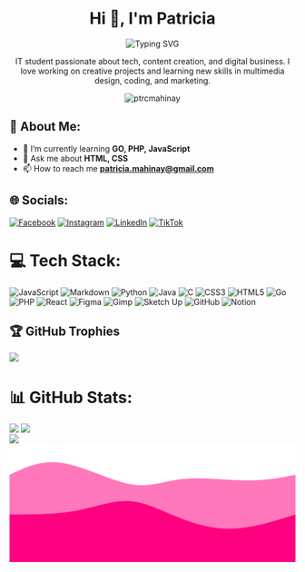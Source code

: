 <h1 align="center">Hi 👋, I'm Patricia</h1>

<p align="center">
  <img src="https://readme-typing-svg.demolab.com?font=Fira+Code&weight=900&pause=1000&color=FF69B4&center=true&vCenter=true&width=1080&height=50&lines=Aspiring+Full+Stack+Dev++%7C+AI+Learner" alt="Typing SVG" />
</p>

<p align="center">
  IT student passionate about tech, content creation, and digital business. I love working on creative projects and learning new skills in multimedia design, coding, and marketing.
</p>

<p align="center">
  <img src="https://komarev.com/ghpvc/?username=ptrcmahinay&label=Profile%20views&color=FF69B4&style=flat" alt="ptrcmahinay" />
</p>



## 💫 About Me:

- 🌱 I’m currently learning **GO, PHP, JavaScript**
- 💬 Ask me about **HTML, CSS**
- 📫 How to reach me **patricia.mahinay@gmail.com**

## 🌐 Socials:
[![Facebook](https://img.shields.io/badge/Facebook-%23FF69B4.svg?logo=Facebook&logoColor=white)](https://facebook.com/ptrcmhny) 
[![Instagram](https://img.shields.io/badge/Instagram-%23FF69B4.svg?logo=Instagram&logoColor=white)](https://instagram.com/ugc.patpat) 
[![LinkedIn](https://img.shields.io/badge/LinkedIn-%23FF69B4.svg?logo=linkedin&logoColor=white)](https://linkedin.com/in/patriciaannmahinay) 
[![TikTok](https://img.shields.io/badge/TikTok-%23FF69B4.svg?logo=TikTok&logoColor=white)](https://tiktok.com/@ptrcmhny)

# 💻 Tech Stack:
![JavaScript](https://img.shields.io/badge/javascript-%23FF69B4.svg?style=for-the-badge&logo=javascript&logoColor=white)
![Markdown](https://img.shields.io/badge/markdown-%23FF69B4.svg?style=for-the-badge&logo=markdown&logoColor=white)
![Python](https://img.shields.io/badge/python-%23FF69B4.svg?style=for-the-badge&logo=python&logoColor=white)
![Java](https://img.shields.io/badge/java-%23FF69B4.svg?style=for-the-badge&logo=java&logoColor=white)
![C](https://img.shields.io/badge/c-%23FF69B4.svg?style=for-the-badge&logo=c&logoColor=white)
![CSS3](https://img.shields.io/badge/css3-%23FF69B4.svg?style=for-the-badge&logo=css3&logoColor=white)
![HTML5](https://img.shields.io/badge/html5-%23FF69B4.svg?style=for-the-badge&logo=html5&logoColor=white)
![Go](https://img.shields.io/badge/go-%23FF69B4.svg?style=for-the-badge&logo=go&logoColor=white)
![PHP](https://img.shields.io/badge/php-%23FF69B4.svg?style=for-the-badge&logo=php&logoColor=white)
![React](https://img.shields.io/badge/react-%23FF69B4.svg?style=for-the-badge&logo=react&logoColor=white)
![Figma](https://img.shields.io/badge/figma-%23FF69B4.svg?style=for-the-badge&logo=figma&logoColor=white)
![Gimp](https://img.shields.io/badge/Gimp-%23FF69B4.svg?style=for-the-badge&logo=gimp&logoColor=white)
![Sketch Up](https://img.shields.io/badge/SketchUp-%23FF69B4.svg?style=for-the-badge&logo=sketchup&logoColor=white)
![GitHub](https://img.shields.io/badge/github-%23FF69B4.svg?style=for-the-badge&logo=github&logoColor=white)
![Notion](https://img.shields.io/badge/Notion-%23FF69B4.svg?style=for-the-badge&logo=notion&logoColor=white)

## 🏆 GitHub Trophies
![](https://github-profile-trophy.vercel.app/?username=ptrcmahinay&theme=radical&no-frame=true&no-bg=true&margin-w=4&title=Followers,Stars,Commit,Repositories,PullRequest)

# 📊 GitHub Stats:
![](https://github-readme-stats.vercel.app/api?username=ptrcmahinay&theme=radical&hide_border=true&include_all_commits=false&count_private=false)
![](https://github-readme-streak-stats.herokuapp.com/?user=ptrcmahinay&theme=radical&hide_border=true)<br/>
![](https://github-readme-stats.vercel.app/api/top-langs/?username=ptrcmahinay&theme=radical&hide_border=true&include_all_commits=false&count_private=false&layout=compact)
![Animated SVG Wave](./svg.png)
